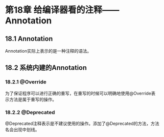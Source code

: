 # 第18章 给编译器看的注释——Annotation

## 18.1 Annotation

Annotation实际上表示的是一种注释的语法。

## 18.2 系统内建的Annotation

### 18.2.1 @Override

为了保证程序可以进行正确的重写，在重写的时候可以明确地使用@Override表示方法是属于重写的操作。

### 18.2.2 @Deprecated

@Deprecated注释表示是不建议使用的操作。添加了@Deprecated的方法，方法名会出现中划线。

